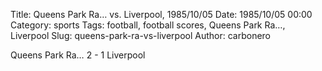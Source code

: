 Title: Queens Park Ra… vs. Liverpool, 1985/10/05
Date: 1985/10/05 00:00
Category: sports
Tags: football, football scores, Queens Park Ra…, Liverpool
Slug: queens-park-ra-vs-liverpool
Author: carbonero


Queens Park Ra… 2 - 1 Liverpool
